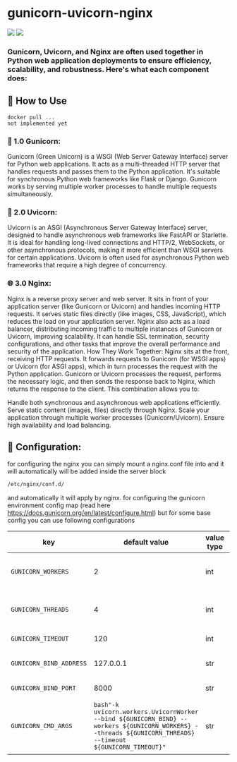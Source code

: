 # gunicorn-uvicorn-nginx

<img src="https://images.mirror-media.xyz/publication-images/7aStlV9clT-Ff611h53d-.png">
<img src="https://ucarecdn.com/068cfc2b-7fda-4fcd-afba-f2da0de591b5/-/resize/700/">

### Gunicorn, Uvicorn, and Nginx are often used together in Python web application deployments to ensure efficiency, scalability, and robustness. Here's what each component does:

## 🚧 How to Use

    docker pull ...
    not implemented yet


### 🦄 1.0 Gunicorn:

Gunicorn (Green Unicorn) is a WSGI (Web Server Gateway Interface) server for Python web applications.
It acts as a multi-threaded HTTP server that handles requests and passes them to the Python application.
It's suitable for synchronous Python web frameworks like Flask or Django.
Gunicorn works by serving multiple worker processes to handle multiple requests simultaneously.

### 🦄 2.0 Uvicorn:

Uvicorn is an ASGI (Asynchronous Server Gateway Interface) server, designed to handle asynchronous web frameworks like FastAPI or Starlette.
It is ideal for handling long-lived connections and HTTP/2, WebSockets, or other asynchronous protocols, making it more efficient than WSGI servers for certain applications.
Uvicorn is often used for asynchronous Python web frameworks that require a high degree of concurrency.

### 🌐 3.0 Nginx:

Nginx is a reverse proxy server and web server. It sits in front of your application server (like Gunicorn or Uvicorn) and handles incoming HTTP requests.
It serves static files directly (like images, CSS, JavaScript), which reduces the load on your application server.
Nginx also acts as a load balancer, distributing incoming traffic to multiple instances of Gunicorn or Uvicorn, improving scalability.
It can handle SSL termination, security configurations, and other tasks that improve the overall performance and security of the application.
How They Work Together:
Nginx sits at the front, receiving HTTP requests.
It forwards requests to Gunicorn (for WSGI apps) or Uvicorn (for ASGI apps), which in turn processes the request with the Python application.
Gunicorn or Uvicorn processes the request, performs the necessary logic, and then sends the response back to Nginx, which returns the response to the client.
This combination allows you to:

Handle both synchronous and asynchronous web applications efficiently.
Serve static content (images, files) directly through Nginx.
Scale your application through multiple worker processes (Gunicorn/Uvicorn).
Ensure high availability and load balancing.

## 🔨 Configuration:

for configuring the nginx you can simply mount a nginx.conf file into and it will
automatically will be added inside the server block

```bash
/etc/nginx/conf.d/
```

and automatically it will apply by nginx.
for configuring the gunicorn environment config map (read here https://docs.gunicorn.org/en/latest/configure.html)
but for some base config you can use following configurations

| key                     | default value                                                                                                                                               | value type | description                                 |
|-------------------------|-------------------------------------------------------------------------------------------------------------------------------------------------------------|------------|---------------------------------------------|
| `GUNICORN_WORKERS`      | 2                                                                                                                                                           | int        | number of the gunicorn worker               |
| `GUNICORN_THREADS`      | 4                                                                                                                                                           | int        | number of the gunicorn threads              |
| `GUNICORN_TIMEOUT`      | 120                                                                                                                                                         | int        | gunicorn timeout                            | 
| `GUNICORN_BIND_ADDRESS` | 127.0.0.1                                                                                                                                                   | str        | gunicorn bind address                       | 
| `GUNICORN_BIND_PORT`    | 8000                                                                                                                                                        | str        | gunicorn bind port                          | 
| `GUNICORN_CMD_ARGS`     | ```bash"-k uvicorn.workers.UvicornWorker --bind ${GUNICORN_BIND} --workers ${GUNICORN_WORKERS} --threads ${GUNICORN_THREADS} --timeout ${GUNICORN_TIMEOUT}"``` | str        | arg command that gunicorn takes for running | 

